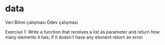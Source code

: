# data
Veri Bilimi çalışması
Ödev çalışması

Exercise 1:
Write a function that receives a list as parameter and return how many elements it has; if it doesn't have any element return an error.


